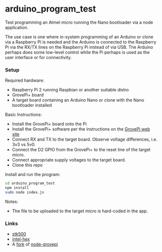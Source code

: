 # arduino_program_test
Test programming an Atmel micro running the Nano bootloader via a node application.

The use case is one where in-system programming of an Arduino or clone via a Raspberry Pi is needed and the Arduino is connected to the Raspberry Pi via the RX/TX lines on the Raspberry Pi instead of via USB.  The Arduino perhaps does some low-level control while the Pi perhaps is used as the user interface or for connectivity.

### Setup

Required hardware:

- Raspberry Pi 2 running Raspbian or another suitable distro
- GrovePi+ board
- A target board containing an Arduino Nano or clone with the Nano bootloader installed

Basic Instructions:

- Install the GrovePi+ board onto the Pi
- Install the GrovePi+ software per the instructions on the [GrovePi web site](http://www.dexterindustries.com/GrovePi/get-started-with-the-grovepi/)
- Connect RX and TX to the target board.  Observe voltage differences, i.e. 3v3 vs 5v0.
- Connect the D2 GPIO from the GrovePi+ to the reset line of the target micro.
- Connect appropriate supply voltages to the target board.
- Clone this repo

Install and run the program:
```bash
cd arduino_program_test
npm install
sudo node index.js
```

Notes:
- The file to be uploaded to the target micro is hard-coded in the app.

### Links
- [stk500](https://www.npmjs.com/package/stk500)
- [intel-hex](https://www.npmjs.com/package/intel-hex)
- A [fork](https://github.com/rbultman/GrovePi) of [node-grovepi](https://www.npmjs.com/package/node-grovepi)
